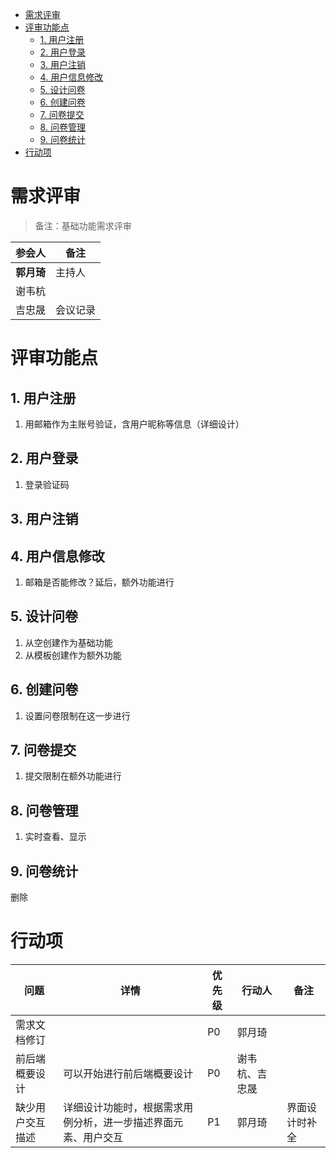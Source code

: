 - [需求评审](#----)
- [评审功能点](#-----)
  * [1. 用户注册](#1-----)
  * [2. 用户登录](#2-----)
  * [3. 用户注销](#3-----)
  * [4. 用户信息修改](#4-------)
  * [5. 设计问卷](#5-----)
  * [6. 创建问卷](#6-----)
  * [7. 问卷提交](#7-----)
  * [8. 问卷管理](#8-----)
  * [9. 问卷统计](#9-----)
- [行动项](#---)

# 需求评审
> 备注：基础功能需求评审


|  参会人   | 备注 |
|  ----  | ----   |
| **郭月琦**| 主持人 |
| 谢韦杭|  |
| 吉忠晟| 会议记录 |


# 评审功能点

## 1. 用户注册

1. 用邮箱作为主账号验证，含用户昵称等信息（详细设计）

## 2. 用户登录

1. 登录验证码

## 3. 用户注销

## 4. 用户信息修改

1. 邮箱是否能修改？延后，额外功能进行

## 5. 设计问卷

1. 从空创建作为基础功能
2. 从模板创建作为额外功能

## 6. 创建问卷

1. 设置问卷限制在这一步进行

## 7. 问卷提交

1. 提交限制在额外功能进行

## 8. 问卷管理

1. 实时查看、显示

## 9. 问卷统计

删除

# 行动项


| 问题 | 详情 |优先级| 行动人 |备注 |
| ----|----|----|----|----|
| 需求文档修订 |  |P0|郭月琦| |
| 前后端概要设计 | 可以开始进行前后端概要设计 |P0 |谢韦杭、吉忠晟| |
|缺少用户交互描述|详细设计功能时，根据需求用例分析，进一步描述界面元素、用户交互|P1|郭月琦|界面设计时补全|